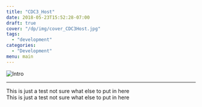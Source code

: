 ```yaml
---
title: "CDC3_Host"
date: 2018-05-23T15:52:28-07:00
draft: true
cover: "/dp/img/cover_CDC3Host.jpg"
tags:
  - "development"
categories:
  - "Development"
menu: main
---
```

![Intro](../img/cover_CDC3Host.jpg)

---
This is just a test
not sure what else to
put in here
<br>
This is just a test
not sure what else to
put in here

